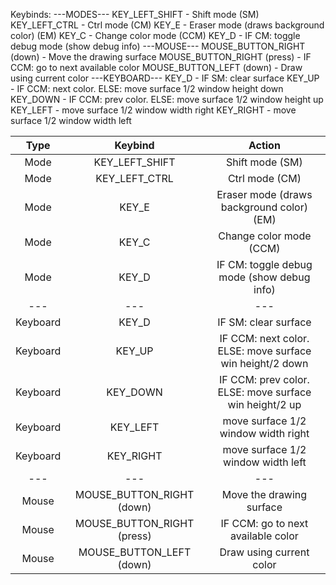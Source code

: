Keybinds:
  ---MODES---
  KEY_LEFT_SHIFT - Shift mode (SM)
  KEY_LEFT_CTRL - Ctrl mode (CM)
  KEY_E - Eraser mode (draws background color) (EM)
  KEY_C - Change color mode (CCM)
  KEY_D - IF CM: toggle debug mode (show debug info)
  ---MOUSE---
  MOUSE_BUTTON_RIGHT (down) - Move the drawing surface
  MOUSE_BUTTON_RIGHT (press) - IF CCM: go to next available color
  MOUSE_BUTTON_LEFT  (down) - Draw using current color
  ---KEYBOARD---
  KEY_D - IF SM: clear surface
  KEY_UP - IF CCM: next color. ELSE: move surface 1/2 window height down
  KEY_DOWN - IF CCM: prev color. ELSE: move surface 1/2 window height up
  KEY_LEFT - move surface 1/2 window width right
  KEY_RIGHT - move surface 1/2 window width left

| Type      | Keybind        | Action                                     |
| :----:    | :------------: | :----------------------------------------: |
| Mode      | KEY_LEFT_SHIFT | Shift mode (SM)                            |
| Mode      | KEY_LEFT_CTRL  | Ctrl mode (CM)                             |
| Mode      | KEY_E          | Eraser mode (draws background color) (EM)  |
| Mode      | KEY_C          | Change color mode (CCM)                    |
| Mode      | KEY_D          | IF CM: toggle debug mode (show debug info) |
| ---       | ---            | ---                                        |
| Keyboard  | KEY_D          | IF SM: clear surface                       |
| Keyboard  | KEY_UP         | IF CCM: next color. ELSE: move surface win height/2 down |
| Keyboard  | KEY_DOWN       | IF CCM: prev color. ELSE: move surface win height/2 up |
| Keyboard  | KEY_LEFT       | move surface 1/2 window width right        |
| Keyboard  | KEY_RIGHT      | move surface 1/2 window width left         |
| ---       | ---            | ---                                        |
| Mouse     | MOUSE_BUTTON_RIGHT (down)   | Move the drawing surface      |
| Mouse     | MOUSE_BUTTON_RIGHT (press)  | IF CCM: go to next available color |
| Mouse     | MOUSE_BUTTON_LEFT (down)    | Draw using current color      | 
